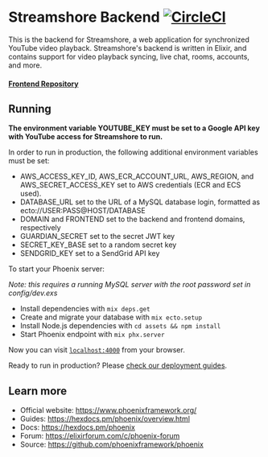 # Streamshore Backend [![CircleCI](https://circleci.com/gh/nextinfinity/streamshore-backend.svg?style=shield&circle-token=04368b5676827c2ede46717553395b3a9f2e0796)](https://circleci.com/gh/nextinfinity/streamshore-backend)

This is the backend for Streamshore, a web application for synchronized YouTube video playback. Streamshore's backend is written in Elixir, and contains support for video playback syncing, live chat, rooms, accounts, and more.

#### [Frontend Repository](https://github.com/sethmaxwl/streamshore)

## Running

**The environment variable YOUTUBE_KEY must be set to a Google API key with YouTube access for Streamshore to run.**

In order to run in production, the following additional environment variables must be set:
- AWS_ACCESS_KEY_ID, AWS_ECR_ACCOUNT_URL, AWS_REGION, and AWS_SECRET_ACCESS_KEY set to AWS credentials (ECR and ECS used).
- DATABASE_URL	set to the URL of a MySQL database login, formatted as ecto://USER:PASS@HOST/DATABASE
- DOMAIN and FRONTEND set to the backend and frontend domains, respectively
- GUARDIAN_SECRET set to the secret JWT key
- SECRET_KEY_BASE set to a random secret key
- SENDGRID_KEY set to a SendGrid API key

To start your Phoenix server:

*Note: this requires a running MySQL server with the root password set in config/dev.exs*

  * Install dependencies with `mix deps.get`
  * Create and migrate your database with `mix ecto.setup`
  * Install Node.js dependencies with `cd assets && npm install`
  * Start Phoenix endpoint with `mix phx.server`

Now you can visit [`localhost:4000`](http://localhost:4000) from your browser.

Ready to run in production? Please [check our deployment guides](https://hexdocs.pm/phoenix/deployment.html).

## Learn more

  * Official website: https://www.phoenixframework.org/
  * Guides: https://hexdocs.pm/phoenix/overview.html
  * Docs: https://hexdocs.pm/phoenix
  * Forum: https://elixirforum.com/c/phoenix-forum
  * Source: https://github.com/phoenixframework/phoenix
